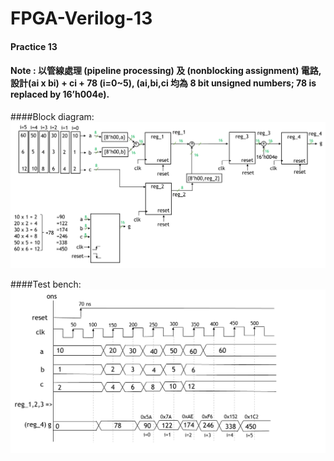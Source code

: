 # FPGA-Verilog-13
#### Practice 13
#### Note : 以管線處理 (pipeline processing) 及 (nonblocking assignment) 電路,設計(ai x bi) + ci + 78 (i=0~5), (ai,bi,ci 均為 8 bit unsigned numbers; 78 is replaced by 16’h004e).

####Block diagram:
![image](https://github.com/JoanMCHuang/FPGA-Verilog-13/blob/main/13-1.png)

####Test bench:
![image](https://github.com/JoanMCHuang/FPGA-Verilog-13/blob/main/13-2.png)

